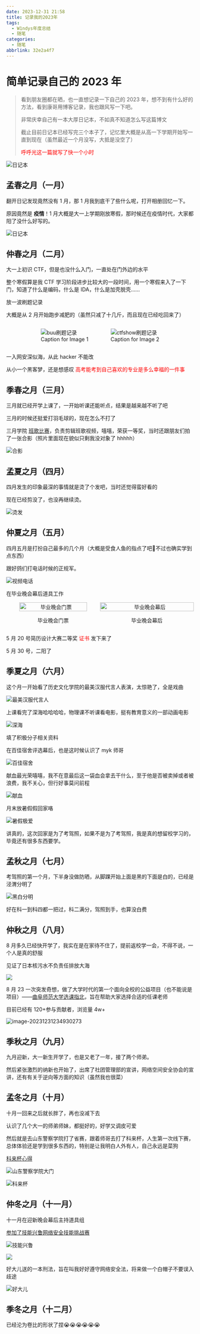 ```yaml
---
date: 2023-12-31 21:58
title: 记录我的2023年
tags:
  - W1ndys年度总结
  - 随笔
categories:
  - 随笔
abbrlink: 32e2a4f7
---
```


# 简单记录自己的 2023 年

> 看到朋友圈都在晒，也一直想记录一下自己的 2023 年，想不到有什么好的方法，看到康哥用博客记录，我也跟风写一下吧。
>
> 非常庆幸自己有一本大厚日记本，不如真不知道怎么写这篇博文
>
> 截止目前日记本已经写完三个本子了，记忆里大概是从高一下学期开始写一直到现在（虽然最近一个月没写，大抵是没空了）
>
> <span style="color:#FF0000;"> 呼呼光这一篇就写了快一个小时 </span>

![日记本](/img/my2023/日记本.jpg)

## 孟春之月（一月）

翻开日记发现竟然没有 1 月，那 1 月我到底干了些什么呢，打开相册回忆一下。

原因竟然是 **疫情**！1 月大概是大一上学期刚放寒假，那时候还在疫情时代，大家都阳了没什么好写的。

![日记本](/img/my2023/回家.jpg)

## 仲春之月（二月）

大一上初识 CTF，但是也没什么入门，一直处在门外边的水平

整个寒假算是我 CTF 学习阶段进步比较大的一段时间，用一个寒假来入了一下门，知道了什么是编码，什么是 IDA，什么是加壳脱壳……

放一波刷题记录

大概是从 2 月开始跑步减肥的（虽然只减了十几斤，而且现在已经吃回来了）

<div style="display: flex; justify-content: center;">
    <figure style="margin-right: 20px;">
        <img src="/img/my2023/编码.png" alt="buu刷题记录" style="max-width: 100%;">
        <figcaption> Caption for Image 1 </figcaption>
    </figure>
    <figure>
        <img src="/img/my2023/ctfshow刷题.png" alt="ctfshow刷题记录" style="max-width: 100%;">
        <figcaption> Caption for Image 2 </figcaption>
    </figure>
</div>

一入网安深似海，从此 hacker 不能改

从小一个黑客梦，还是想感叹 <span style="color:#FF0000;"> 高考能考到自己喜欢的专业是多么幸福的一件事 </span>

## 季春之月（三月）

三月就已经开学上课了，一开始听课还能听点，结果是越来越不听了吧

三月的时候还挺爱打羽毛球的，现在怎么不打了

三月学院 [班歌比赛](https://mp.weixin.qq.com/s/nuZqsShR668drH-b8POC-w)，负责剪辑班歌视频，嘻嘻，荣获一等奖，当时还跟朋友们拍了一张合影（照片里面现在貌似只剩我没对象了 hhhhh）

![合影](/img/my2023/合影.jpg)

## 孟夏之月（四月）

四月发生的印象最深的事情就是烫了个发吧，当时还觉得蛮好看的

现在已经剪没了，也没再继续烫。

![烫发](/img/my2023/烫发.jpg)

## 仲夏之月（五月）

四月五月是打扮自己最多的几个月（大概是受食人鱼的指点了吧🤔不过也确实学到点东西）

跟好鸽们打电话时候的正规军。

![视频电话](/img/my2023/gwl视频电话.jpg)

在毕业晚会幕后道具工作

<div style="display: flex; align-items: flex-start;">
    <div style="flex: 1; text-align: center;">
        <img src="/img/my2023/毕业晚会门票.jpg" alt="毕业晚会门票" style="width: 85%; vertical-align: top;">
        <p style="text-align: center;"> 毕业晚会门票 </p>
    </div>
    <div style="flex: 1; text-align: center;">
        <img src="/img/my2023/毕业晚会幕后.jpg" alt="毕业晚会幕后" style="width: 100%; vertical-align: bottom;">
        <p style="text-align: center;"> 毕业晚会幕后 </p>
    </div>
</div>

5 月 20 号简历设计大赛二等奖 <span style="color:#FF0000;"> 证书 </span> 发下来了

5 月 30 号，二阳了

## 季夏之月（六月）

这个月一开始看了历史文化学院的最美汉服代言人表演，太惊艳了，全是戏曲

![最美汉服代言人](/img/my2023/汉服代言人.jpg)

上课看完了深海哈哈哈哈，物理课不听课看电影，挺有教育意义的一部动画电影

![深海](/img/my2023/深海.jpg)

填了积极分子相关资料

在百佳宿舍评选幕后，也是这时候认识了 myk 师哥

![百佳宿舍](/img/my2023/百佳宿舍.jpg)

献血最光荣嘻嘻，我不在意最后这一袋血会拿去干什么，至于他是否被卖掉或者被浪费，我不关心，但行好事莫问前程

![献血](/img/my2023/献血.jpg)

月末放暑假假回家咯

![暑假极爱](/img/my2023/暑假放假.jpg)

讲真的，这次回家是为了考驾照，如果不是为了考驾照，我是真的想留校学习的，毕竟还有很多东西要学。

## 孟秋之月（七月）

考驾照的第一个月，下半身没做防晒，从脚踝开始上面是黑的下面是白的，已经是泾渭分明了

![黑白分明](/img/my2023/腿子.jpg)

好在科一到科四都一把过，科二满分，驾照到手，也算没白费

## 仲秋之月（八月）

8 月多久已经快开学了，我实在是在家待不住了，提前返校学一会，不得不说，一个人是真的舒服

见证了日本核污水不负责任排放大海

![](/img/my2023/曲阜汽车站.jpg)

8 月 23 一次突发奇想，做了大学时代的第一个面向全校的公益项目（也不能说是项目）——[曲阜师范大学选课指北](https://w1ndys.top/2023/09/01/QFNU_Course_Selection_Guide_North/#/)，旨在帮助大家选择合适的任课老师

目前已经有 120+参与贡献者，浏览量 4w+

![image-20231231234930273](/img/my2023/选课指北.png)

## 季秋之月（九月）

九月迎新，大一新生开学了，也是又老了一年，接了两个师弟。

然后紧张激烈的纳新也开始了，出席了社团管理部的宣讲，网络空间安全协会的宣讲，还有有关于逆向等方面的知识（虽然我也很菜）

## 孟冬之月（十月）

十月一回来之后就长胖了，再也没减下去

认识了几个大一的师弟师妹，都挺好的，好学又调皮可爱

然后就是去山东警察学院打了省赛，跟着师哥去打了科来杯，人生第一次线下赛，总体体验还是学到很多东西的，特别是让我明白人外有人，自己永远是菜狗

[科来杯心得](https://w1ndys.top/2023/10/29/CTF_think_kelai_10/#/)

![山东警察学院大门](https://w1ndys.top/img/%E7%A7%91%E6%9D%A5%E6%9D%AF10/%E5%B1%B1%E4%B8%9C%E8%AD%A6%E5%AF%9F%E5%AD%A6%E9%99%A2.jpg)

![科来杯](/img/my2023/科来杯.jpg)

## 仲冬之月（十一月）

十一月在迎新晚会幕后主持道具组

[参加了技能兴鲁网络安全技能挑战赛](https://w1ndys.top/2023/11/30/CTF_think_jnxl2023/#/)

![技能兴鲁](/img/my2023/技能兴鲁.jpg)

![](https://w1ndys.top/img/jnxl2023/1701356901716.jpg)

好大儿送的一本刑法，旨在叫我好好遵守网络安全法，将来做一个白帽子不要误入歧途

![好大儿](/img/my2023/好大儿.png)

## 季冬之月（十二月）

已经沦为卷比的形状了捏😭😭😭😭😭😭